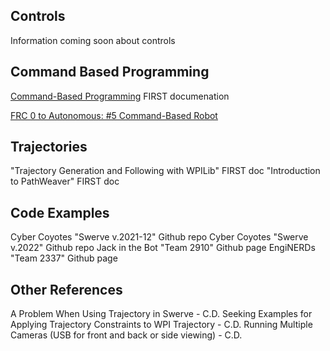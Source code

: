 ## Controls
Information coming soon about controls

## Command Based Programming
[Command-Based Programming](https://docs.wpilib.org/en/stable/docs/software/commandbased/index.html) FIRST documenation

[FRC 0 to Autonomous: #5 Command-Based Robot](https://youtu.be/VoxeXqy1bdQ)

## Trajectories
"Trajectory Generation and Following with WPILib" FIRST doc
"Introduction to PathWeaver" FIRST doc
## Code Examples
Cyber Coyotes "Swerve v.2021-12" Github repo
Cyber Coyotes "Swerve v.2022" Github repo
Jack in the Bot "Team 2910" Github page
EngiNERDs "Team 2337" Github page

## Other References
A Problem When Using Trajectory in Swerve - C.D.
Seeking Examples for Applying Trajectory Constraints to WPI Trajectory - C.D.
Running Multiple Cameras (USB for front and back or side viewing) - C.D.
